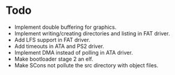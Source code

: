 # Todo
- Implement double buffering for graphics.
- Implement writing/creating directories and listing in FAT driver.
- Add LFS support in FAT driver.
- Add timeouts in ATA and PS2 driver.
- Implement DMA instead of polling in ATA driver.
- Make bootloader stage 2 an elf.
- Make SCons not pollute the src directory with object files.
